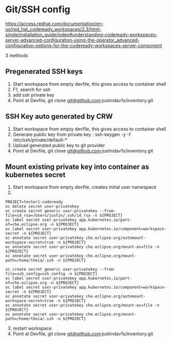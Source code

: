 # Git/SSH config

https://access.redhat.com/documentation/en-us/red_hat_codeready_workspaces/2.3/html-single/installation_guide/index#understanding-codeready-workspaces-server-advanced-configuration-using-the-operator_advanced-configuration-options-for-the-codeready-workspaces-server-component

3 methods

## Pregenerated SSH keys
1. Start workspace from empty devfile, this gives access to container shell
2. F1, search for ssh
3. add ssh private key
4. Point at Devfile, git clone git@github.com:justindav1s/inventory.git

## SSH Key auto generated by CRW
1. Start workspace from empty devfile, this gives access to container shell
2. Generate public key from private key : ssh-keygen -y -f /etc/ssh/private/default-*
3. Upload generated public key to git provider
4. Point at Devfile, git clone git@github.com:justindav1s/inventory.git

## Mount existing private key into container as kubernetes secret
1. Start workspace from empty devfile, creates initial user namespace
2. 
```
PROJECT=tester1-codeready
oc delete secret user-privatekey
oc create secret generic user-privatekey --from-file=id_rsa=/Users/justin/.ssh/id_rsa -n ${PROJECT}
oc label secret user-privatekey app.kubernetes.io/part-of=che.eclipse.org -n ${PROJECT}
oc label secret user-privatekey app.kubernetes.io/component=workspace-secret -n ${PROJECT}
oc annotate secret user-privatekey che.eclipse.org/automount-workspace-secret=true -n ${PROJECT}
oc annotate secret user-privatekey che.eclipse.org/mount-as=file -n ${PROJECT}
oc annotate secret user-privatekey che.eclipse.org/mount-path=/home/theia/.ssh -n ${PROJECT}

oc create secret generic user-privatekey --from-file=ssh_config=ssh_config -n ${PROJECT}
oc label secret user-privatekey app.kubernetes.io/part-of=che.eclipse.org -n ${PROJECT}
oc label secret user-privatekey app.kubernetes.io/component=workspace-secret -n ${PROJECT}
oc annotate secret user-privatekey che.eclipse.org/automount-workspace-secret=true -n ${PROJECT}
oc annotate secret user-privatekey che.eclipse.org/mount-as=file -n ${PROJECT}
oc annotate secret user-privatekey che.eclipse.org/mount-path=/home/theia/.ssh -n ${PROJECT}
```
3. restart workspace
4. Point at Devfile, git clone git@github.com:justindav1s/inventory.git
